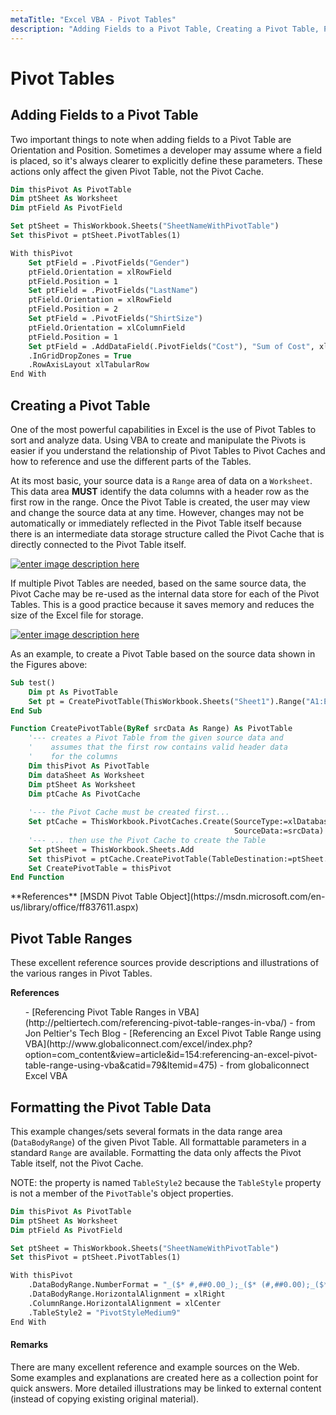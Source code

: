 ```yaml
---
metaTitle: "Excel VBA - Pivot Tables"
description: "Adding Fields to a Pivot Table, Creating a Pivot Table, Pivot Table Ranges, Formatting the Pivot Table Data"
---
```


# Pivot Tables



## Adding Fields to a Pivot Table


Two important things to note when adding fields to a Pivot Table are Orientation and Position. Sometimes a developer may assume where a field is placed, so it's always clearer to explicitly define these parameters. These actions only affect the given Pivot Table, not the Pivot Cache.

```vb
Dim thisPivot As PivotTable
Dim ptSheet As Worksheet
Dim ptField As PivotField

Set ptSheet = ThisWorkbook.Sheets("SheetNameWithPivotTable")
Set thisPivot = ptSheet.PivotTables(1)

With thisPivot
    Set ptField = .PivotFields("Gender")
    ptField.Orientation = xlRowField
    ptField.Position = 1
    Set ptField = .PivotFields("LastName")
    ptField.Orientation = xlRowField
    ptField.Position = 2
    Set ptField = .PivotFields("ShirtSize")
    ptField.Orientation = xlColumnField
    ptField.Position = 1
    Set ptField = .AddDataField(.PivotFields("Cost"), "Sum of Cost", xlSum)
    .InGridDropZones = True
    .RowAxisLayout xlTabularRow
End With

```



## Creating a Pivot Table


One of the most powerful capabilities in Excel is the use of Pivot Tables to sort and analyze data. Using VBA to create and manipulate the Pivots is easier if you understand the relationship of Pivot Tables to Pivot Caches and how to reference and use the different parts of the Tables.

At its most basic, your source data is a `Range` area of data on a `Worksheet`. This data area **MUST** identify the data columns with a header row as the first row in the range. Once the Pivot Table is created, the user may view and change the source data at any time. However, changes may not be automatically or immediately reflected in the Pivot Table itself because there is an intermediate data storage structure called the Pivot Cache that is directly connected to the Pivot Table itself.

[<img src="http://i.stack.imgur.com/weSrg.png" alt="enter image description here" />](http://i.stack.imgur.com/weSrg.png)

If multiple Pivot Tables are needed, based on the same source data, the Pivot Cache may be re-used as the internal data store for each of the Pivot Tables. This is a good practice because it saves memory and reduces the size of the Excel file for storage.

[<img src="http://i.stack.imgur.com/Lxbln.png" alt="enter image description here" />](http://i.stack.imgur.com/Lxbln.png)

As an example, to create a Pivot Table based on the source data shown in the Figures above:

```vb
Sub test()
    Dim pt As PivotTable
    Set pt = CreatePivotTable(ThisWorkbook.Sheets("Sheet1").Range("A1:E15"))
End Sub

Function CreatePivotTable(ByRef srcData As Range) As PivotTable
    '--- creates a Pivot Table from the given source data and
    '    assumes that the first row contains valid header data
    '    for the columns
    Dim thisPivot As PivotTable
    Dim dataSheet As Worksheet
    Dim ptSheet As Worksheet
    Dim ptCache As PivotCache
    
    '--- the Pivot Cache must be created first...
    Set ptCache = ThisWorkbook.PivotCaches.Create(SourceType:=xlDatabase, _
                                                  SourceData:=srcData)
    '--- ... then use the Pivot Cache to create the Table
    Set ptSheet = ThisWorkbook.Sheets.Add
    Set thisPivot = ptCache.CreatePivotTable(TableDestination:=ptSheet.Range("A3"))
    Set CreatePivotTable = thisPivot
End Function

```

> 
<p>**References**
[MSDN Pivot Table Object](https://msdn.microsoft.com/en-us/library/office/ff837611.aspx)</p>




## Pivot Table Ranges


These excellent reference sources provide descriptions and illustrations of the various ranges in Pivot Tables.

> 
**References**
<ul>
- [Referencing Pivot Table Ranges in VBA](http://peltiertech.com/referencing-pivot-table-ranges-in-vba/) - from Jon Peltier's Tech Blog
- [Referencing an Excel Pivot Table Range using VBA](http://www.globaliconnect.com/excel/index.php?option=com_content&view=article&id=154:referencing-an-excel-pivot-table-range-using-vba&catid=79&Itemid=475) - from globaliconnect Excel VBA
</ul>




## Formatting the Pivot Table Data


This example changes/sets several formats in the data range area (`DataBodyRange`) of the given Pivot Table. All formattable parameters in a standard `Range` are available. Formatting the data only affects the Pivot Table itself, not the Pivot Cache.

NOTE: the property is named `TableStyle2` because the `TableStyle` property is not a member of the `PivotTable`'s object properties.

```vb
Dim thisPivot As PivotTable
Dim ptSheet As Worksheet
Dim ptField As PivotField

Set ptSheet = ThisWorkbook.Sheets("SheetNameWithPivotTable")
Set thisPivot = ptSheet.PivotTables(1)

With thisPivot
    .DataBodyRange.NumberFormat = "_($* #,##0.00_);_($* (#,##0.00);_($* "-"??_);_(@_)"
    .DataBodyRange.HorizontalAlignment = xlRight
    .ColumnRange.HorizontalAlignment = xlCenter
    .TableStyle2 = "PivotStyleMedium9"
End With

```



#### Remarks


There are many excellent reference and example sources on the Web. Some examples and explanations are created here as a collection point for quick answers. More detailed illustrations may be linked to external content (instead of copying existing original material).

